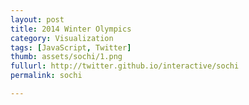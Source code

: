 ```yaml
---
layout: post
title: 2014 Winter Olympics
category: Visualization
tags: [JavaScript, Twitter]
thumb: assets/sochi/1.png
fullurl: http://twitter.github.io/interactive/sochi
permalink: sochi

---
```





